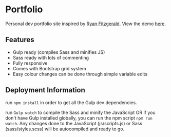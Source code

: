 # Portfolio

Personal dev portfolio site inspired by [Ryan Fitzgerald](https://github.com/RyanFitzgerald/devportfolio).
View the demo [here](https://mariocd10.github.io/portfolio/).

## Features

* Gulp ready (compiles Sass and minifies JS)
* Sass ready with lots of commenting
* Fully responsive
* Comes with Bootstrap grid system
* Easy colour changes can be done through simple variable edits

## Deployment Information

run `npm install` in order to get all the Gulp dev dependencies. 

run `Gulp watch` to compile the Sass and minify the JavaScript OR if you don't have Gulp installed globally, you can run the npm script `npm run watch`. Any changes done to the JavaScript (js/scripts.js) or Sass (sass/styles.scss) will be autocompiled and ready to go.